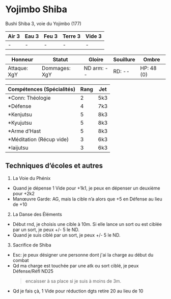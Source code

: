 # Yojimbo Shiba

Bushi Shiba 3, voie du Yojimbo (177)

| **Air** 3     | **Eau** 3     | **Feu** 3     | **Terre** 3   | **Vide** 3
| ------------- | ------------- | ------------- | ------------- | -------------
| -             | -             | -             | -             | -

| Honneur       | Statut        | Gloire        | Souillure     | Ombre
| ------------- | ------------- | ------------- | ------------- | -------------
| Attaque: XgY  | Dommages: XgY | ND arm: --    | RD: --        | HP: 48 (0)

| Compétences (Spécialités)                     | Rang  | Jet
| --------------------------------------------- | ----- | -------
| *Conn: Théologie                              | 2     | 5k3
| *Défense                                      | 4     | 7k3
| *Kenjutsu                                     | 5     | 8k3
| *Kyujutsu                                     | 5     | 8k3
| *Arme d’Hast                                  | 5     | 8k3
| *Méditation (Récup vide)                      | 3     | 6k3
| *Iaijutsu                                     | 3     | 6k3

## Techniques d’écoles et autres
1. La Voie du Phénix
  * Quand je dépense 1 Vide pour +1k1, je peux en dépenser un deuxième pour +2k2
  * Manœuvre Garde: AG, mais la cible n’a alors que +5 en Défense au lieu de +10
2. La Danse des Éléments
  * Début rnd, je choisis une cible à 10m. Si elle lance un sort ou est ciblée
    par un sort, je peux +/- 5 le ND.
  * Quand je suis ciblé par un sort, je peux +/- 5 le ND.
3. Sacrifice de Shiba
  * Esc: je peux désigner une personne dont j'ai la charge au début du combat
  * Qd ma charge est touchée par une atk ou sort ciblé, je peux Défense/Réfl ND25
    > encaisser à sa place si je suis à moins de 3m.
  * Qd je fais çà, 1 Vide pour réduction dgts retire 20 au lieu de 10